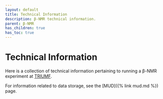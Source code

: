 ```yaml
---
layout: default
title: Technical Information
description: β-NMR technical information.
parent: β-NMR
has_children: true
has_toc: true
---
```


# Technical Information

Here is a collection of technical information pertaining to running a β-NMR
experiment at [TRIUMF].

For information related to data storage, see the [MUD]({% link mud.md %}) page.

[TRIUMF]: https://www.triumf.ca/
